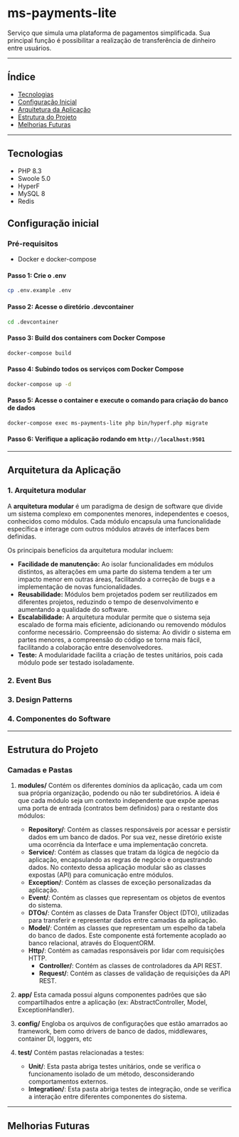 
# ms-payments-lite

Serviço que simula uma plataforma de pagamentos simplificada. Sua principal função é possibilitar a realização de transferência de dinheiro entre usuários.

---

## Índice
- [Tecnologias](#tecnologias)
- [Configuração Inicial](#configuração-inicial)
- [Arquitetura da Aplicação](#arquitetura-da-aplicação)
- [Estrutura do Projeto](#estrutura-do-projeto)
- [Melhorias Futuras](#melhorias-futuras)
---

## Tecnologias
 - PHP 8.3
 - Swoole 5.0
 - HyperF 
 - MySQL 8
 - Redis

## Configuração inicial

### Pré-requisitos
- Docker e docker-compose

#### Passo 1: Crie o .env

```bash
cp .env.example .env
```

#### Passo 2: Acesse o diretório .devcontainer

```bash
cd .devcontainer
```

#### Passo 3: Build dos containers com Docker Compose

```bash
docker-compose build
```

#### Passo 4: Subindo todos os serviços com Docker Compose

```bash
docker-compose up -d
```
#### Passo 5: Acesse o container e execute o comando para criação do banco de dados

```bash
docker-compose exec ms-payments-lite php bin/hyperf.php migrate
```

#### Passo 6: Verifique a aplicação rodando em ```http://localhost:9501```
---

## Arquitetura da Aplicação

### 1. Arquitetura modular

A **arquitetura modular** é um paradigma de design de software que divide um sistema complexo em componentes menores, independentes e coesos, conhecidos como módulos. Cada módulo encapsula uma funcionalidade específica e interage com outros módulos através de interfaces bem definidas.

Os principais benefícios da arquitetura modular incluem:

- **Facilidade de manutenção:** Ao isolar funcionalidades em módulos distintos, as alterações em uma parte do sistema tendem a ter um impacto menor em outras áreas, facilitando a correção de bugs e a implementação de novas funcionalidades.
- **Reusabilidade:** Módulos bem projetados podem ser reutilizados em diferentes projetos, reduzindo o tempo de desenvolvimento e aumentando a qualidade do software.
- **Escalabilidade:** A arquitetura modular permite que o sistema seja escalado de forma mais eficiente, adicionando ou removendo módulos conforme necessário.
Compreensão do sistema: Ao dividir o sistema em partes menores, a compreensão do código se torna mais fácil, facilitando a colaboração entre desenvolvedores.
- **Teste:** A modularidade facilita a criação de testes unitários, pois cada módulo pode ser testado isoladamente.

### 2. Event Bus


### 3. Design Patterns


### 4. Componentes do Software

---

## Estrutura do Projeto

### Camadas e Pastas

1. **modules/**
   Contém os diferentes domínios da aplicação, cada um com sua própria organização, podendo ou não ter subdiretórios. A ideia é que cada módulo seja um contexto independente que expõe apenas uma porta de entrada (contratos bem definidos) para o restante dos módulos:
   - **Repository/**: Contém as classes responsáveis por acessar e persistir dados em um banco de dados. Por sua vez, nesse diretório existe uma ocorrência da Interface e uma implementação concreta.
   - **Service/**: Contém as classes que tratam da lógica de negócio da aplicação, encapsulando as regras de negócio e orquestrando dados. No contexto dessa aplicação modular são as classes expostas (API) para comunicação entre módulos.
   - **Exception/**: Contém as classes de exceção personalizadas da aplicação.
   - **Event/**: Contém as classes que representam os objetos de eventos do sistema.
   - **DTOs/**: Contém as classes de Data Transfer Object (DTO), utilizadas para transferir e representar dados entre camadas da aplicação.
   - **Model/**: Contém as classes que representam um espelho da tabela do banco de dados. Este componente está fortemente acoplado ao banco relacional, através do EloquentORM.
   - **Http/**: Contém as camadas responsáveis por lidar com requisições HTTP.
     - **Controller/**: Contém as classes de controladores da API REST.
     - **Request/**: Contém as classes de validação de requisições da API REST.

2. **app/**
   Esta camada possui alguns componentes padrões que são compartilhados entre a aplicação (ex: AbstractController, Model, ExceptionHandler).

3. **config/**
   Engloba os arquivos de configurações que estão amarrados ao framework, bem como drivers de banco de dados, middlewares, container DI, loggers, etc

5. **test/**
   Contém pastas relacionadas a testes:
   - **Unit/**: Esta pasta abriga testes unitários, onde se verifica o funcionamento isolado de um método, desconsiderando comportamentos externos.
   - **Integration/**: Esta pasta abriga testes de integração, onde se verifica a interação entre diferentes componentes do sistema.
  
---

## Melhorias Futuras
